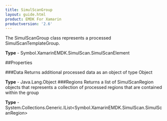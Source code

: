 ```yaml
---
title: SimulScanGroup
layout: guide.html
product: EMDK For Xamarin 
productversion: '2.6' 
---
```

The SimulScanGroup class represents a processed SimulScanTemplateGroup.

**Type** - Symbol.XamarinEMDK.SimulScan.SimulScanElement

##Properties

###Data
Returns additional processed data as an object of type Object

**Type** - Java.Lang.Object
###Regions
Returns a list of SimulScanRegion objects that represents a collection of processed regions that are contained within the group

**Type** - System.Collections.Generic.IList<Symbol.XamarinEMDK.SimulScan.SimulScanRegion>
